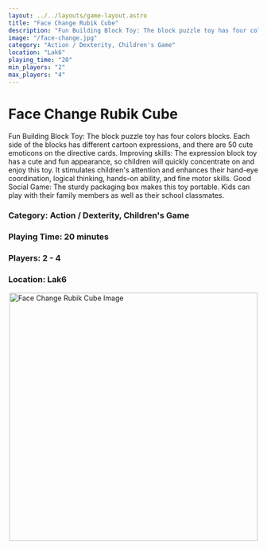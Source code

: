```yaml
---
layout: ../../layouts/game-layout.astro
title: "Face Change Rubik Cube"
description: "Fun Building Block Toy: The block puzzle toy has four colors blocks."
image: "/face-change.jpg"
category: "Action / Dexterity, Children's Game"
location: "Lak6"
playing_time: "20"
min_players: "2"
max_players: "4"
---
```

# Face Change Rubik Cube

Fun Building Block Toy: The block puzzle toy has four colors blocks. Each side of the blocks has different cartoon expressions, and there are 50 cute emoticons on the directive cards. 
Improving skills: The expression block toy has a cute and fun appearance, so children will quickly concentrate on and enjoy this toy. It stimulates children's attention and enhances their hand-eye coordination, logical thinking, hands-on ability, and fine motor skills.
Good Social Game: The sturdy packaging box makes this toy portable. Kids can play with their family members as well as their school classmates.

### Category: Action / Dexterity, Children's Game

### Playing Time: 20 minutes

### Players: 2 - 4

### Location: Lak6

<img src="/face-change.jpg" alt="Face Change Rubik Cube Image" width="500" style="display: block; margin: 0 auto">

    